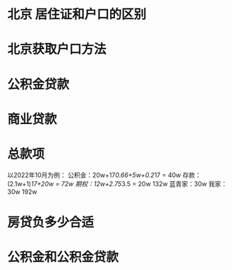 # 北京 居住证和户口的区别
# 北京获取户口方法
# 公积金贷款

# 商业贷款
# 总款项

以2022年10月为例：
公积金：20w+17*0.66+5w+0.2*17 = 40w
存款：(2.1w+1)*17+20w = 72w
期权：12w+2.75*3.5 = 20w 
132w
蓝青家：30w 
我家：30w
192w
# 房贷负多少合适
# 公积金和公积金贷款



